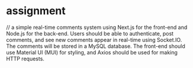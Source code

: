 ﻿# assignment

//  a simple real-time comments system using Next.js for the front-end and Node.js for the back-end. Users should be able to authenticate, post comments, and see new comments appear in real-time using Socket.IO. The comments will be stored in a MySQL database. The front-end should use Material UI (MUI) for styling, and Axios should be used for making HTTP requests.


